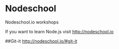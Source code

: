 Nodeschool
==========

Nodeschool.io workshops

If you want to learn Node.js visit http://nodeschool.io

##Git-it
http://nodeschool.io/#git-it
